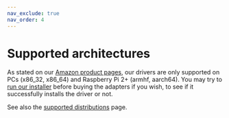 ```yaml
---
nav_exclude: true
nav_order: 4
---
```


# Supported architectures

As stated on our [Amazon product
pages](https://www.amazon.com/gp/product/B07FCN6WGX/ref=ask_ql_qh_dp_hza), our
drivers are only supported on PCs (x86_32, x86_64) and Raspberry Pi 2+ (armhf,
aarch64). You may try to [run our installer](/) before buying the adapters if
you wish, to see if it successfully installs the driver or not.

See also the [supported distributions](supported-distributions) page.

